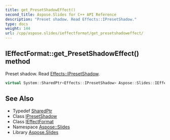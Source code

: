 ```yaml
---
title: get_PresetShadowEffect()
second_title: Aspose.Slides for C++ API Reference
description: "Preset shadow. Read Effects::IPresetShadow."
type: docs
weight: 144
url: /cpp/aspose.slides/ieffectformat/get_presetshadoweffect/
---
```

## IEffectFormat::get_PresetShadowEffect() method


Preset shadow. Read [Effects::IPresetShadow](../../../aspose.slides.effects/ipresetshadow/).

```cpp
virtual System::SharedPtr<Effects::IPresetShadow> Aspose::Slides::IEffectFormat::get_PresetShadowEffect()=0
```

## See Also

* Typedef [SharedPtr](../../system/sharedptr/)
* Class [IPresetShadow](../../aspose.slides.effects/ipresetshadow/)
* Class [IEffectFormat](./)
* Namespace [Aspose::Slides](../)
* Library [Aspose.Slides](../../)
